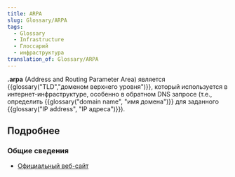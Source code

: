 ```yaml
---
title: ARPA
slug: Glossary/ARPA
tags:
  - Glossary
  - Infrastructure
  - Глоссарий
  - инфраструктура
translation_of: Glossary/ARPA
---
```


**.arpa** (Address and Routing Parameter Area) является {{glossary("TLD","доменом верхнего уровня")}}, который используется в интернет-инфраструктуре, особенно в обратном DNS запросе (т.е., определить {{glossary("domain name", "имя домена")}} для заданного {{glossary("IP address", "IP адреса")}}).

## Подробнее

### Общие сведения

- [Официальный веб-сайт](http://www.iana.org/domains/arpa)
